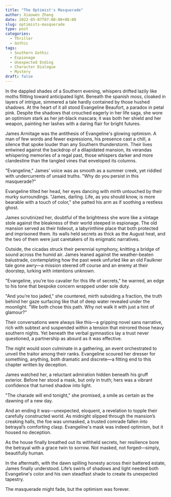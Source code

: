 ```yaml
---
title: "The Optimist's Masquerade"
author: Xiaowen Zhang
date: 2022-05-07T07:00:00+08:00
slug: optimists-masquerade
type: post
categories:
  - Thriller
  - Gothic
tags:
  - Southern Gothic
  - Espionage
  - Unexpected Ending
  - Character Dialogue
  - Mystery
draft: false
---
```


In the dappled shades of a Southern evening, whispers drifted lazily like moths flitting toward anticipated light. Beneath the spanish moss, cloaked in layers of intrigue, simmered a tale hardly contained by those hushed shadows. At the heart of it all stood Evangeline Beaufort, a paradox in petal pink. Despite the shadows that crouched eagerly in her life saga, she wore an optimism stark as her jet-black mascara; it was both her shield and her weapon, painting her lashes with a daring flair for bright futures.

James Armitage was the antithesis of Evangeline's glowing optimism. A man of few words and fewer expressions, his presence cast a chill, a silence that spoke louder than any Southern thunderstorm. Their lives entwined against the backdrop of a dilapidated mansion, its verandas whispering memories of a regal past, those whispers darker and more clandestine than the tangled vines that enveloped its columns.

"Evangeline," James’ voice was as smooth as a summer creek, yet riddled with undercurrents of unsaid truths. "Why do you persist in this masquerade?"

Evangeline tilted her head, her eyes dancing with mirth untouched by their murky surroundings. "James, darling. Life, as you should know, is more bearable with a touch of color," she patted his arm as if soothing a restless ghost.

James scrutinized her, doubtful of the brightness she wore like a vintage stole against the bleakness of their world steeped in espionage. The old mansion served as their hideout, a labyrinthine place that both protected and imprisoned them. Its walls held secrets as thick as the August heat, and the two of them were just caretakers of its enigmatic narratives.

Outside, the cicadas struck their perennial symphony, knitting a bridge of sound across the humid air. James leaned against the weather-beaten balustrade, contemplating how the past week unfurled like an old Faulkner tale gone awry—a mission steered off course and an enemy at their doorstep, lurking with intentions unknown.

"Evangeline, you’re too cavalier for this life of secrets," he warned, an edge to his tone that bespoke concern wrapped under sole duty.

"And you’re too jaded," she countered, mirth subsiding a fraction, the truth behind her gaze surfacing like that of deep water revealed under the moonlight. "We both chose this path. Why not walk it with just a hint of glamour?"

Their conversations were always like this—a gripping novel sans narrative, rich with subtext and suspended within a tension that mirrored those heavy southern nights. Yet beneath the verbal gymnastics lay a trust never questioned, a partnership as absurd as it was effective.

The night would soon culminate in a gathering, an event orchestrated to unveil the traitor among their ranks. Evangeline scoured her dresser for something, anything, both dramatic and discrete—a fitting end to this chapter written by deception.

James watched her, a reluctant admiration hidden beneath his gruff exterior. Before her stood a mask, but only in truth; hers was a vibrant confidence that turned shadow into light.

"The charade will end tonight," she promised, a smile as certain as the dawning of a new day.

And an ending it was—unexpected, eloquent, a revelation to topple their carefully constructed world. As midnight slipped through the mansion’s creaking halls, the foe was unmasked, a trusted comrade fallen into betrayal’s comforting clasp. Evangeline's mask was indeed optimism, but it housed no deception.

As the house finally breathed out its withheld secrets, her resilience bore the betrayal with a grace twin to sorrow. Not masked, not forged—simply, beautifully human.

In the aftermath, with the dawn spilling honesty across their battered estate, James finally understood. Life’s swirls of shadows and light needed both Evangeline's color and his own steadfast shade to create its unexpected tapestry.

The masquerade might fade, but the optimism was forever. 